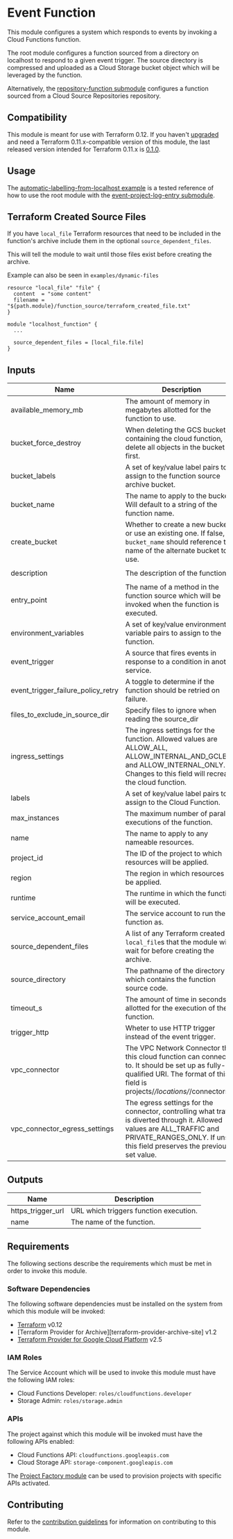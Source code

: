 # Event Function

This module configures a system which responds to events by invoking a
Cloud Functions function.

The root module configures a function sourced from a directory on
localhost to respond to a given event trigger. The source directory is
compressed and uploaded as a Cloud Storage bucket object which will be
leveraged by the function.

Alternatively, the
[repository-function submodule][repository-function-submodule]
configures a function sourced from a Cloud Source Repositories
repository.

## Compatibility

This module is meant for use with Terraform 0.12. If you haven't [upgraded](https://www.terraform.io/upgrade-guides/0-12.html) and need a Terraform 0.11.x-compatible version of this module, the last released version intended for Terraform 0.11.x
is [0.1.0](https://registry.terraform.io/modules/terraform-google-modules/event-function/google/0.1.0).


## Usage

The
[automatic-labelling-from-localhost example][automatic-labelling-from-localhost-example]
is a tested reference of how to use the root module with the
[event-project-log-entry submodule][event-project-log-entry-submodule].

## Terraform Created Source Files

If you have `local_file` Terraform resources that need to be included in the function's archive include them in the optional `source_dependent_files`.

This will tell the module to wait until those files exist before creating the archive.

Example can also be seen in `examples/dynamic-files`

```hcl
resource "local_file" "file" {
  content  = "some content"
  filename = "${path.module}/function_source/terraform_created_file.txt"
}

module "localhost_function" {
  ...

  source_dependent_files = [local_file.file]
}
```
<!-- BEGINNING OF PRE-COMMIT-TERRAFORM DOCS HOOK -->
## Inputs

| Name | Description | Type | Default | Required |
|------|-------------|:----:|:-----:|:-----:|
| available\_memory\_mb | The amount of memory in megabytes allotted for the function to use. | number | `"256"` | no |
| bucket\_force\_destroy | When deleting the GCS bucket containing the cloud function, delete all objects in the bucket first. | bool | `"false"` | no |
| bucket\_labels | A set of key/value label pairs to assign to the function source archive bucket. | map(string) | `<map>` | no |
| bucket\_name | The name to apply to the bucket. Will default to a string of the function name. | string | `""` | no |
| create\_bucket | Whether to create a new bucket or use an existing one. If false, `bucket_name` should reference the name of the alternate bucket to use. | bool | `"true"` | no |
| description | The description of the function. | string | `"Processes events."` | no |
| entry\_point | The name of a method in the function source which will be invoked when the function is executed. | string | n/a | yes |
| environment\_variables | A set of key/value environment variable pairs to assign to the function. | map(string) | `<map>` | no |
| event\_trigger | A source that fires events in response to a condition in another service. | map(string) | `<map>` | no |
| event\_trigger\_failure\_policy\_retry | A toggle to determine if the function should be retried on failure. | bool | `"false"` | no |
| files\_to\_exclude\_in\_source\_dir | Specify files to ignore when reading the source_dir | list(string) | `<list>` | no |
| ingress\_settings | The ingress settings for the function. Allowed values are ALLOW_ALL, ALLOW_INTERNAL_AND_GCLB and ALLOW_INTERNAL_ONLY. Changes to this field will recreate the cloud function. | string | `"ALLOW_ALL"` | no |
| labels | A set of key/value label pairs to assign to the Cloud Function. | map(string) | `<map>` | no |
| max\_instances | The maximum number of parallel executions of the function. | number | `"0"` | no |
| name | The name to apply to any nameable resources. | string | n/a | yes |
| project\_id | The ID of the project to which resources will be applied. | string | n/a | yes |
| region | The region in which resources will be applied. | string | n/a | yes |
| runtime | The runtime in which the function will be executed. | string | n/a | yes |
| service\_account\_email | The service account to run the function as. | string | `""` | no |
| source\_dependent\_files | A list of any Terraform created `local_file`s that the module will wait for before creating the archive. | object | `<list>` | no |
| source\_directory | The pathname of the directory which contains the function source code. | string | n/a | yes |
| timeout\_s | The amount of time in seconds allotted for the execution of the function. | number | `"60"` | no |
| trigger\_http | Wheter to use HTTP trigger instead of the event trigger. | bool | `"null"` | no |
| vpc\_connector | The VPC Network Connector that this cloud function can connect to. It should be set up as fully-qualified URI. The format of this field is projects/*/locations/*/connectors/*. | string | `"null"` | no |
| vpc\_connector\_egress\_settings | The egress settings for the connector, controlling what traffic is diverted through it. Allowed values are ALL_TRAFFIC and PRIVATE_RANGES_ONLY. If unset, this field preserves the previously set value. | string | `"null"` | no |

## Outputs

| Name | Description |
|------|-------------|
| https\_trigger\_url | URL which triggers function execution. |
| name | The name of the function. |

<!-- END OF PRE-COMMIT-TERRAFORM DOCS HOOK -->

## Requirements

The following sections describe the requirements which must be met in
order to invoke this module.

### Software Dependencies

The following software dependencies must be installed on the system
from which this module will be invoked:

- [Terraform][terraform-site] v0.12
- [Terraform Provider for Archive][terraform-provider-archive-site]
  v1.2
- [Terraform Provider for Google Cloud Platform][terraform-provider-gcp-site] v2.5

### IAM Roles

The Service Account which will be used to invoke this module must have
the following IAM roles:

- Cloud Functions Developer: `roles/cloudfunctions.developer`
- Storage Admin: `roles/storage.admin`

### APIs

The project against which this module will be invoked must have the
following APIs enabled:

- Cloud Functions API: `cloudfunctions.googleapis.com`
- Cloud Storage API: `storage-component.googleapis.com`

The [Project Factory module][project-factory-module-site] can be used to
provision projects with specific APIs activated.

## Contributing

Refer to the [contribution guidelines](./CONTRIBUTING.md) for
information on contributing to this module.

[automatic-labelling-from-localhost-example]: examples/automatic-labelling-from-localhost
[event-project-log-entry-submodule]: modules/event-project-log-entry
[repository-function-submodule]: modules/repository-function
[project-factory-module-site]: https://github.com/terraform-google-modules/terraform-google-project-factory/
[terraform-provider-gcp-site]: https://github.com/terraform-providers/terraform-provider-google/
[terraform-site]: https://www.terraform.io/